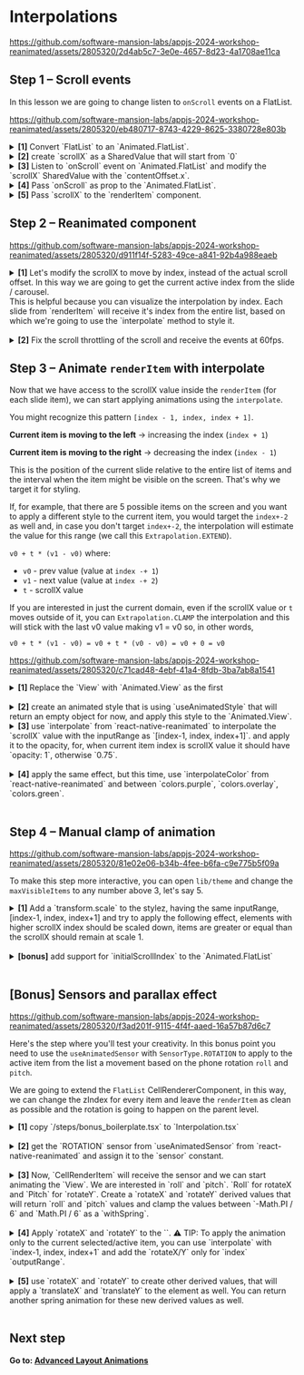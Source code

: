 # Interpolations

https://github.com/software-mansion-labs/appjs-2024-workshop-reanimated/assets/2805320/2d4ab5c7-3e0e-4657-8d23-4a1708ae11ca

## Step 1 – Scroll events

In this lesson we are going to change listen to `onScroll` events on a FlatList.

https://github.com/software-mansion-labs/appjs-2024-workshop-reanimated/assets/2805320/eb480717-8743-4229-8625-3380728e803b

<details>
<summary>
  <b>[1]</b> Convert `FlatList` to an `Animated.FlatList`.
</summary>

```jsx
import Animated from 'react-native-reanimated';

<Animated.FlatList
  data={item}
  ...
/>
```

</details>

<details>
<summary>
  <b>[2]</b> create `scrollX` as a SharedValue that will start from `0`
</summary>

```jsx
import { useSharedValue } from "react-native-reanimated";

export function Interpolation() {
  const scrollX = useSharedValue(0);
  // ...
}
```

</details>

<details>
<summary>
  <b>[3]</b> Listen to `onScroll` event on `Animated.FlatList` and modify the `scrollX` SharedValue with the `contentOffset.x`.
</summary>

```jsx
import { useAnimatedScrollHandler } from "react-native-reanimated";

// shorthand notation
const onScroll = useAnimatedScrollHandler((e) => {
  scrollX.value = e.contentOffset.x;
});

// targeting specifically onScroll
const onScroll = useAnimatedScrollHandler({
  onScroll: (e) => {
    scrollX.value = e.contentOffset.x;
  },
});
```

</details>

<details>
<summary>
  <b>[4]</b> Pass `onScroll` as prop to the `Animated.FlatList`.
</summary>

```jsx
import Animated from "react-native-reanimated";

<Animated.FlatList
  data={items}
  onScroll={onScroll} //<-
/>;
```

</details>

<details>
<summary>
  <b>[5]</b> Pass `scrollX` to the `renderItem` component.
</summary>

```jsx
import Animated from "react-native-reanimated";

<Animated.FlatList
  data={items}
  renderItem={(props) => <Item {...props} scrollX={scrollX} />}
/>;

export function Item({ item, index, scrollX }: ItemProps) {
  //...
}
```

  <details>
  <summary>
    Don't forget to extend the `ItemProps` type to receive `scrollX` as well so you have everything typed.
  </summary>

```tsx
import { SharedValue } from "react-native-reanimated";

type ItemProps = ListRenderItemInfo<ItemType> & {
  scrollX: SharedValue<number>;
};
```

  </details>

⚠️ TIP: Render `AnimatedText` inside the `Item` component to easily visualize the scrollX value that will change while scrolling.

</details>

## Step 2 – Reanimated component

https://github.com/software-mansion-labs/appjs-2024-workshop-reanimated/assets/2805320/d911f14f-5283-49ce-a841-92b4a988eaeb

<details>
<summary>
  <b>[1]</b> Let's modify the scrollX to move by index, instead of the actual scroll offset.
  In this way we are going to get the current active index from the slide / carousel.
  <br/>
  This is helpful because you can visualize the interpolation by index. Each slide from `renderItem` will receive it's index from the entire list, based on which we're going to use the `interpolate` method to style it.
  <br/>
</summary>

```tsx
import {
  useSharedValue,
  useAnimatedScrollHandler,
} from "react-native-reanimated";

const scrollX = useSharedValue(0);
const onScroll = useAnimatedScrollHandler((e) => {
  scrollX.value = e.contentOffset.x / (layout.itemSize + layout.spacing);
});
```

⚠️ TIP: You already have the item size (width, in our case because we're using a horizontal list) and it's used for snapToInterval.

</details>
<br/>
<details>
<summary>
  <b>[2]</b> Fix the scroll throttling of the scroll and receive the events at 60fps.
</summary>

```tsx
import { Animated } from "react-native-reanimated";

<Animated.FlatList
  scrollEventThrottle={16.67}
  // or
  // scrollEventThrottle={1000 / 60}
/>;
```

<br/>

⚠️ TIP: `16.67` means `60 times per second`, and the equation is `1000 / 60` -> how many frames per second do you want to receive from the scroll event.

</details>

## Step 3 – Animate `renderItem` with interpolate

Now that we have access to the scrollX value inside the `renderItem` (for each slide item), we can start applying animations using the `interpolate`.

You might recognize this pattern `[index - 1, index, index + 1]`.

**Current item is moving to the left** -> increasing the index (`index + 1`)

**Current item is moving to the right** -> decreasing the index (`index - 1`)

This is the position of the current slide relative to the entire list of items and the
interval when the item might be visible on the screen. That's why we target it for styling.

If, for example, that there are 5 possible items on the screen and you want to apply a different style to the current item, you would target the `index+-2` as well and, in case you don't target `index+-2`, the interpolation will estimate the value for this range (we call this `Extrapolation.EXTEND`).

`v0 + t * (v1 - v0)` where:

- `v0` - prev value (value at `index -+ 1`)
- `v1` - next value (value at `index -+ 2`)
- `t` - scrollX value

If you are interested in just the current domain, even if the scrollX value or `t` moves
outside of it, you can `Extrapolation.CLAMP` the interpolation and this will stick with the last v0 value
making v1 = v0 so, in other words,

`v0 + t * (v1 - v0) = v0 + t * (v0 - v0) = v0 + 0 = v0`

https://github.com/software-mansion-labs/appjs-2024-workshop-reanimated/assets/2805320/c71cad48-4ebf-41a4-8fdb-3ba7ab8a1541

<details>

<summary>
  <b>[1]</b> Replace the `View` with `Animated.View` as the first
</summary>

```jsx
import Animated from "react-native-reanimated";

export function Item({ item, index, scrollX }: ItemProps) {
  return <Animated.View style={[styles.item]}></Animated.View>;
}
```

</details>
<br/>
<details>

<summary>
  <b>[2]</b> create an animated style that is using `useAnimatedStyle` that will return an empty object for now, and apply this style to the `Animated.View`.
</summary>

```jsx
import Animated from "react-native-reanimated";

export function Item({ item, index, scrollX }: ItemProps) {
  const stylez = useAnimatedStyle(() => {
    return {};
  });
  return <Animated.View style={[styles.item, stylez]}></Animated.View>;
}
```

</details>

<details>

<summary>
  <b>[3]</b> use `interpolate` from `react-native-reanimated` to interpolate the `scrollX` value with the inputRange as `[index-1, index, index+1]`. and apply it to the opacity, for, when current item index is scrollX value it should have `opacity: 1`, otherwise `0.75`.
</summary>

```jsx
import Animated, { interpolate } from "react-native-reanimated";

export function Item({ item, index, scrollX }: ItemProps) {
  const stylez = useAnimatedStyle(() => {
    return {
      opacity: interpolate(
        scrollX.value,
        [index - 1, index, index + 1],
        [0.75, 1, 0.75]
      ),
    };
  });
  return <Animated.View style={[styles.item, stylez]}></Animated.View>;
}
```

</details>

<br/>
<details>

<summary>
  <b>[4]</b> apply the same effect, but this time, use `interpolateColor` from `react-native-reanimated` and between `colors.purple`, `colors.overlay`, `colors.green`.
</summary>

```jsx
import Animated, { interpolateColor } from "react-native-reanimated";

export function Item({ item, index, scrollX }: ItemProps) {
  const stylez = useAnimatedStyle(() => {
    return {
      backgroundColor: interpolateColor(
        scrollX.value,
        [index - 1, index, index + 1],
        [colors.purple, colors.overlay, colors.green]
      ),
    };
  });

  return <Animated.View style={[styles.item, stylez]}></Animated.View>;
}
```

</details>

<br/>

## Step 4 – Manual clamp of animation

https://github.com/software-mansion-labs/appjs-2024-workshop-reanimated/assets/2805320/81e02e06-b34b-4fee-b6fa-c9e775b5f09a

To make this step more interactive, you can open `lib/theme` and change the `maxVisibleItems` to any number above 3, let's say 5.

<details>

<summary>
  <b>[1]</b> Add a `transform.scale` to the stylez, having the same inputRange, [index-1, index, index+1] and try to apply the following effect, elements with higher scrollX index should be scaled down, items are greater or equal than the scrollX should remain at scale 1.
</summary>

```jsx
import Animated, {
  interpolate,
  interpolateColor,
} from "react-native-reanimated";

export function Item({ item, index, scrollX }: ItemProps) {
  const stylez = useAnimatedStyle(() => {
    return {
      backgroundColor: interpolateColor(
        scrollX.value,
        [index - 1, index, index + 1],
        [colors.purple, colors.overlay, colors.green]
      ),
      transform: [
        {
          scale: interpolate(
            scrollX.value,
            [index - 1, index, index + 1],
            [0.9, 1, 1]
          ),
        },
      ],
    };
  });

  return <Animated.View style={[styles.item, stylez]}></Animated.View>;
}
```

</details>
<br/>

<details>

<summary>
  <b>[bonus]</b> add support for `initialScrollIndex` to the `Animated.FlatList`
</summary>

```jsx
import Animated from "react-native-reanimated";

<Animated.FlatList
  initialScrollIndex={1}
  getItemLayout={(_, index) => ({
    length: layout.itemSize + layout.spacing,
    offset: (layout.itemSize + layout.spacing) * index,
    index,
  })}
```

</details>
<br/>

## [Bonus] Sensors and parallax effect

https://github.com/software-mansion-labs/appjs-2024-workshop-reanimated/assets/2805320/f3ad201f-9115-4f4f-aaed-16a57b87d6c7

Here's the step where you'll test your creativity. In this bonus point you need to use the `useAnimatedSensor` with `SensorType.ROTATION` to apply to the active item from the list a movement based on the phone rotation `roll` and `pitch`.

We are going to extend the `FlatList` CellRendererComponent, in this way, we can change the zIndex for every item and leave the `renderItem` as clean as possible and the rotation is going to happen on the parent level.

<details>

<summary>
  <b>[1]</b> copy `/steps/bonus_boilerplate.tsx` to `Interpolation.tsx`
</summary>
</details>
<br/>
<details>

<summary>
  <b>[2]</b> get the `ROTATION` sensor from `useAnimatedSensor` from `react-native-reanimated` and assign it to the `sensor` constant.
</summary>

```jsx
import { useAnimatedSensor, SensorType } from "react-native-reanimated";

const sensor = useAnimatedSensor(SensorType.ROTATION, {
  interval: 20,
});
```

</details>
<br/>
<details>

<summary>
  <b>[3]</b> Now, `CellRenderItem` will receive the sensor and we can start animating the `View`. We are interested in `roll` and `pitch`. `Roll` for rotateX and `Pitch` for `rotateY`. Create a `rotateX` and `rotateY` derived values that will return `roll` and `pitch` values and clamp the values between `-Math.PI / 6` and `Math.PI / 6` as a `withSpring`.
</summary>

```jsx
const rotateX = useDerivedValue(() => {
  const { roll } = sensor.sensor.value;
  const angle = clamp(roll, -Math.PI / 6, Math.PI / 6);
  return withSpring(-angle, { damping: 300 });
});
const rotateY = useDerivedValue(() => {
  const { pitch } = sensor.sensor.value;
  // const angle = clamp(pitch, -Math.PI / 6, Math.PI / 6);
  // Compensate the "default" angle that a user might hold the phone at :)
  // 40 degrees to radians
  const angle = clamp(pitch, -Math.PI / 4, Math.PI) - 40 * (Math.PI / 180);
  return withSpring(-angle, { damping: 300 });
});
```

</details>
<br />
<details>

<summary>
  <b>[4]</b> Apply `rotateX` and `rotateY` to the `<Animated.View />`.
  ⚠️ TIP: To apply the animation only to the current selected/active item, you can use `interpolate` with `index-1, index, index+1` and add the `rotateX/Y` only for `index` `outputRange`.
</summary>

```jsx
const stylez = useAnimatedStyle(() => {
  return {
    // ...
    transform: [
      {
        perspective: layout.itemSize * 4,
      },
      {
        rotateY: `${interpolate(
          scrollX.value,
          [index - 1, index, index + 1],
          [0, rotateX.value, 0],
          Extrapolation.CLAMP
        )}rad`,
      },
      {
        rotateX: `${interpolate(
          scrollX.value,
          [index - 1, index, index + 1],
          [0, rotateY.value, 0],
          Extrapolation.CLAMP
        )}rad`,
      },
    ],
  };
});
```

</details>
<br />
<details>

<summary>
  <b>[5]</b> use `rotateX` and `rotateY` to create other derived values, that will apply a `translateX` and `translateY` to the element as well. You can return another spring animation for these new derived values as well.
</summary>

```jsx
const translateX = useDerivedValue(() => {
  return withSpring(-rotateX.value * 100, { damping: 300 });
});
const translateY = useDerivedValue(() => {
  return withSpring(rotateY.value * 100, { damping: 300 });
});

const stylez = useAnimatedStyle(() => {
  return {
    // ...
    transform: [
      {
        perspective: layout.itemSize * 4,
      },
      // ...rotateX, rotateY
      {
        translateY: interpolate(
          scrollX.value,
          [index - 1, index, index + 1],
          [0, translateY.value, 0],
          Extrapolation.CLAMP
        ),
      },
      {
        translateX: interpolate(
          scrollX.value,
          [index - 1, index, index + 1],
          [0, translateX.value, 0],
          Extrapolation.CLAMP
        ),
      },
    ],
  };
});
```

</details>
<br />

## Next step

**Go to: [Advanced Layout Animations](../AdvancedLayoutAnimations/)**
